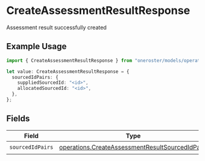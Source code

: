 # CreateAssessmentResultResponse

Assessment result successfully created

## Example Usage

```typescript
import { CreateAssessmentResultResponse } from "oneroster/models/operations";

let value: CreateAssessmentResultResponse = {
  sourcedIdPairs: {
    suppliedSourcedId: "<id>",
    allocatedSourcedId: "<id>",
  },
};
```

## Fields

| Field                                                                                                              | Type                                                                                                               | Required                                                                                                           | Description                                                                                                        |
| ------------------------------------------------------------------------------------------------------------------ | ------------------------------------------------------------------------------------------------------------------ | ------------------------------------------------------------------------------------------------------------------ | ------------------------------------------------------------------------------------------------------------------ |
| `sourcedIdPairs`                                                                                                   | [operations.CreateAssessmentResultSourcedIdPairs](../../models/operations/createassessmentresultsourcedidpairs.md) | :heavy_check_mark:                                                                                                 | N/A                                                                                                                |
